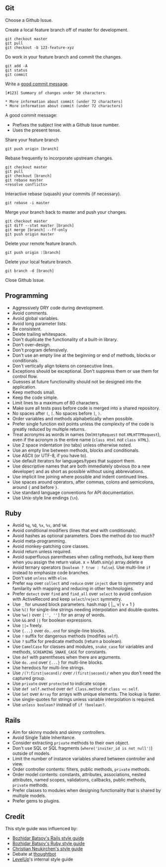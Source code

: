 Git
---

Choose a Github Issue.

Create a local feature branch off of master for development.

    git checkout master
    git pull
    git checkout -b 123-feature-xyz

Do work in your feature branch and commit the changes.

    git add -A
    git status
    git commit

Write a [good commit message](http://goo.gl/w11us).

    [#123] Summary of changes under 50 characters

    * More information about commit (under 72 characters)
    * More information about commit (under 72 characters)

A good commit message:

* Prefixes the subject line with a Github Issue number.
* Uses the present tense.

Share your feature branch

    git push origin [branch]

Rebase frequently to incorporate upstream changes.

    git checkout master
    git pull
    git checkout [branch]
    git rebase master
    <resolve conflicts>

Interactive rebase (squash) your commits (if necessary).

    git rebase -i master

Merge your branch back to master and push your changes.

    git checkout master
    git diff --stat master [branch]
    git merge [branch] --ff-only
    git push origin master

Delete your remote feature branch.

    git push origin :[branch]

Delete your local feature branch.

    git branch -d [branch]

Close Github Issue.

Programming
-----------

* Aggressively DRY code during development.
* Avoid comments.
* Avoid global variables.
* Avoid long parameter lists.
* Be consistent.
* Delete trailing whitespace.
* Don't duplicate the functionality of a built-in library.
* Don't over-design.
* Don't program defensively.
* Don't use an empty line at the beginning or end of methods, blocks or
  conditionals.
* Don't vertically align tokens on consecutive lines.
* Exceptions should be exceptional. Don't suppress them or use them for control
  flow.
* Guesses at future functionality should not be designed into the application.
* Keep methods small.
* Keep the code simple.
* Limit lines to a maximum of 80 characters.
* Make sure all tests pass before code is merged into a shared repository.
* No spaces after `(`, `[`. No spaces before `]`, `)`.
* Order variables and methods alphabetically when possible.
* Prefer single function exit points unless the complexity of the code is
  greatly reduced by multiple returns.
* Treat acronyms as words in names (`XmlHttpRequest` not `XMLHTTPRequest`),
  even if the acronym is the entire name (`class Html` not `class HTML`).
* Use 2 space indentation (no tabs) unless otherwise noted.
* Use an empty line between methods, blocks and conditionals.
* Use ASCII (or UTF-8, if you have to).
* Use default iterators for languages/types that support them.
* Use descriptive names that are both immediately obvious (to a new developer)
  and as short as possible without using abbreviations.
* Use implicit line joining where possible and indent continued lines.
* Use spaces around operators, after commas, colons and semicolons, around `{`
  and before `}`.
* Use standard language conventions for API documentation.
* Use Unix-style line endings (`\n`).

Ruby
----

* Avoid `%q`, `%Q`, `%x`, `%s`, and `%W`.
* Avoid conditional modifiers (lines that end with conditionals).
* Avoid hashes as optional parameters. Does the method do too much?
* Avoid meta-programming.
* Avoid monkey-patching core classes.
* Avoid return unless required.
* Avoid superfluous parentheses when calling methods, but keep them when you
  assign the return value.
        x = Math.sin(y)
        array.delete e
* Avoid ternary operators (`boolean ? true : false`). Use multi-line `if`
  instead to emphasize code branches.
* Don't use `unless` with `else`.
* Prefer `map` over `collect` and `reduce` over `inject` due to symmetry and
  familarity with mapping and reducing in other technologies.
* Prefer `detect` over `find` and `find_all` over `select` to avoid confusion
  with ActiveRecord and keep `select`/`reject` symmetry.
* Use `_` for unused block parameters.
        hash.map { |_, v| v + 1 }
* Use `%()` for single-line strings needing interpolation and double-quotes.
* Use `%w()` over `['', '']` for an array of words.
* Use `&&` and `||` for boolean expressions.
* Use `||=` freely.
* Use `{...}` over `do..end` for single-line blocks.
* Use `!` suffix for dangerous methods (modifies `self`).
* Use `?` suffix for predicate methods (return a boolean).
* Use `CamelCase` for classes and modules, `snake_case` for variables and
  methods, `SCREAMING_SNAKE_CASE` for constants.
* Use `def` with parentheses when there are arguments.
* Use `do..end` over `{...}` for multi-line blocks.
* Use heredocs for multi-line strings.
* Use `/(?:first|second)/` over `/(first|second)/` when you don't need the
  captured group.
* Use `private` over `protected` to indicate scope.
* Use `def self.method` over `def Class.method` or `class << self`.
* Use `Set` over `Array` for arrays with unique elements. The lookup is faster.
* Use single-quotes for strings unless variable interpolation is required.
* Use `unless boolean?` instead of `if !boolean?`.

Rails
-----

* Aim for skinny models and skinny controllers.
* Avoid Single Table Inheritance.
* Consider extracting `private` methods to their own object.
* Don't use SQL or SQL fragments (`where('inviter_id is not null')`) outside of
  models.
* Limit the number of instance variables shared between controller and view.
* Order controller contents: filters, public methods, `private` methods.
* Order model contents: constants, attributes, associations, nested attributes,
  named scopes, validations, callbacks, public methods, `private` methods.
* Prefer classes to modules when designing functionality that is shared by
  multiple models.
* Prefer gems to plugins.

Credit
------

This style guide was influenced by:

* [Bozhidar Batsov's Rails style guide](https://github.com/bbatsov/rails-style-guide)
* [Bozhidar Batsov's Ruby style guide](https://github.com/bbatsov/ruby-style-guide)
* [Christian Neukirchen's style guide](https://github.com/chneukirchen/styleguide)
* Debate at [thoughtbot](http://thoughtbot.com)
* [LevelUp](http://thelevelup.com)'s internal style guide
